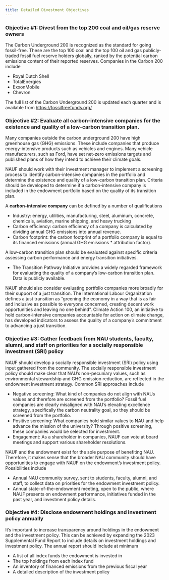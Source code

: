 ```yaml
---
title: Detailed Divestment Objectives
---
```


### Objective #1: Divest from the top 200 coal and oil/gas reserve owners

The Carbon Underground 200 is recognized as the standard for going fossil-free. These are the top 100 coal and the top 100 oil and gas publicly-traded fossil fuel reserve holders globally, ranked by the potential carbon emissions content of their reported reserves. Companies in the Carbon 200 include

* Royal Dutch Shell 
* TotalEnergies
* ExxonMobile
* Chevron

The full list of the Carbon Underground 200 is updated each quarter and is available from https://fossilfreefunds.org/ 

### Objective #2: Evaluate all carbon-intensive companies for the existence and quality of a low-carbon transition plan.

Many companies outside the carbon underground 200 have high greenhouse gas (GHG) emissions. These include companies that produce energy-intensive products such as vehicles and engines. Many vehicle manufacturers, such as Ford, have set net-zero emissions targets and published plans of how they intend to achieve their climate goals.

NAUF should work with their investment manager to implement a screening process to identify carbon-intensive companies in the portfolio and determine the existence and quality of a low-carbon transition plan. Criteria should be developed to determine if a carbon-intensive company is included in the endowment portfolio based on the quality of its transition plan. 

A **carbon-intensive company** can be defined by a number of qualifications
* Industry: energy, utilities, manufacturing, steel, aluminum, concrete, chemicals, aviation, marine shipping, and heavy trucking
* Carbon efficiency: carbon efficiency of a company is calculated by dividing annual GHG emissions into annual revenue. 
* Carbon footprint: the carbon footprint of a portfolio company is equal to its financed emissions (annual GHG emissions * attribution factor).

A low-carbon transition plan should be evaluated against specific criteria assessing carbon performance and energy transition initiatives. 
* The Transition Pathway Initiative provides a widely regarded framework for evaluating the quality of a company’s low-carbon transition plan. Data is publicly available. 

NAUF should also consider evaluating portfolio companies more broadly for their support of a just transition. The International Labour Organization defines a just transition as “greening the economy in a way that is as fair and inclusive as possible to everyone concerned, creating decent work opportunities and leaving no one behind”. Climate Action 100, an initiative to hold carbon-intensive companies accountable for action on climate change, has developed indicators to assess the quality of a company’s commitment to advancing a just transition. 


### Objective #3: Gather feedback from NAU students, faculty, alumni, and staff on priorities for a socially responsible investment (SRI) policy

NAUF should develop a socially responsible investment (SRI) policy using input gathered from the community. The socially responsible investment policy should make clear that NAU’s non-pecuniary values, such as environmental stewardship and GHG emission reduction, are reflected in the endowment investment strategy. Common SRI approaches include 
* Negative screening: What kind of companies do not align with NAUs values and therefore are screened from the portfolio? Fossil fuel companies are clearly misaligned with NAU’s elevating excellence strategy, specifically the carbon neutrality goal, so they should be screened from the portfolio. 
* Positive screening: What companies hold similar values to NAU and help advance the mission of the university? Through positive screening, these companies would be selected for investment. 
* Engagement: As a shareholder in companies, NAUF can vote at board meetings and support various shareholder resolutions.

NAUF and the endowment exist for the sole purpose of benefiting NAU. Therefore, it makes sense that the broader NAU community should have opportunities to engage with NAUF on the endowment’s investment policy. Possibilities include
* Annual NAU community survey, sent to students, faculty, alumni, and staff, to collect data on priorities for the endowment investment policy. 
* Annual state-of-the-endowment meeting, open to the public, where NAUF presents on endowment performance, initiatives funded in the past year, and investment policy details.

### Objective #4: Disclose endowment holdings and investment policy annually

It’s important to increase transparency around holdings in the endowment and the investment policy. This can be achieved by expanding the 2023 Supplemental Fund Report to include details on investment holdings and investment policy. The annual report should include at minimum 
* A list of all index funds the endowment is invested in 
* The top holdings from each index fund 
* An inventory of financed emissions from the previous fiscal year 
* A detailed description of the investment policy